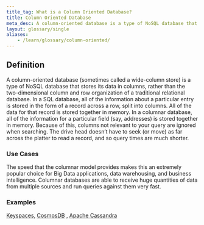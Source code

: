 ```yaml
---
title_tag: What is a Column Oriented Database?
title: Column Oriented Database
meta_desc: A column-oriented database is a type of NoSQL database that stores its data in columns, rather than by columns and rows in a traditional relational database.
layout: glossary/single
aliases:
    - /learn/glossary/column-oriented/
---
```


## Definition

A column-oriented database (sometimes called a wide-column store) is a type of NoSQL database that stores its data in columns, rather than the two-dimensional column and row organization of a traditional relational database. In a SQL database, all of the information about a particular entry is stored in the form of a record across a row, split into columns. All of the data for that record is stored together in memory. In a columnar database, all of the information for a particular field (say, addresses) is stored together in memory. Because of this, columns not relevant to your query are ignored when searching. The drive head doesn’t have to seek (or move) as far across the platter to read a record, and so query times are much shorter.

### Use Cases

The speed that the columnar model provides makes this an extremely popular choice for Big Data applications, data warehousing, and business intelligence. Columnar databases are able to receive huge quantities of data from multiple sources and run queries against them very fast.

### Examples

[Keyspaces](https://aws.amazon.com/keyspaces/), [CosmosDB](https://azure.microsoft.com/en-us/services/cosmos-db/) , [Apache Cassandra](https://cassandra.apache.org/_/index.html)

